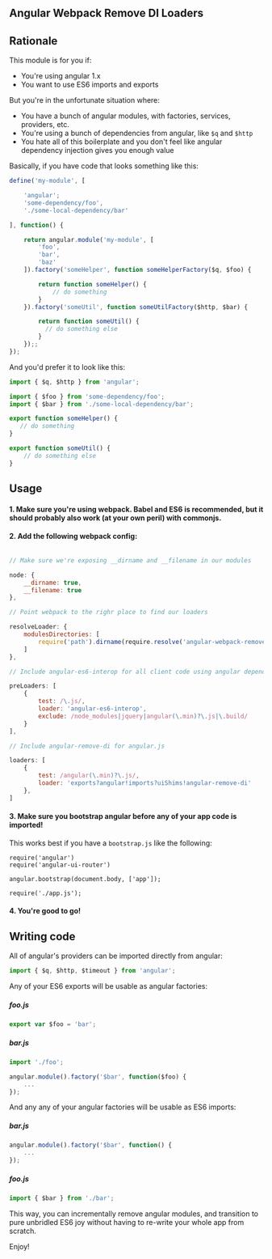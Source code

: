 
Angular Webpack Remove DI Loaders
---------------------------------

## Rationale

This module is for you if:

- You're using angular 1.x
- You want to use ES6 imports and exports

But you're in the unfortunate situation where:

- You have a bunch of angular modules, with factories, services, providers, etc.
- You're using a bunch of dependencies from angular, like `$q` and `$http`
- You hate all of this boilerplate and you don't feel like angular dependency injection gives you enough value

Basically, if you have code that looks something like this:

```javascript
define('my-module', [

    'angular';
    'some-dependency/foo',
    './some-local-dependency/bar'

], function() {

    return angular.module('my-module', [
        'foo',
        'bar',
        'baz'
    ]).factory('someHelper', function someHelperFactory($q, $foo) {

        return function someHelper() {
            // do something
        }
    }).factory('someUtil', function someUtilFactory($http, $bar) {

        return function someUtil() {
          // do something else
        }
    });;
});
```

And you'd prefer it to look like this:

```javascript
import { $q, $http } from 'angular';

import { $foo } from 'some-dependency/foo';
import { $bar } from './some-local-dependency/bar';

export function someHelper() {
   // do something
}

export function someUtil() {
    // do something else
}
```

## Usage

#### 1. Make sure you're using webpack. Babel and ES6 is recommended, but it should probably also work (at your own peril) with commonjs.

#### 2. Add the following webpack config:

```javascript

// Make sure we're exposing __dirname and __filename in our modules

node: {
    __dirname: true,
    __filename: true
},

// Point webpack to the righr place to find our loaders

resolveLoader: {
    modulesDirectories: [
        require('path').dirname(require.resolve('angular-webpack-remove-di-loaders/loaders'))
    ]
},

// Include angular-es6-interop for all client code using angular dependencies, and es6 imports and exports

preLoaders: [
    {
        test: /\.js/,
        loader: 'angular-es6-interop',
        exclude: /node_modules|jquery|angular(\.min)?\.js|\.build/
    }
],

// Include angular-remove-di for angular.js

loaders: [
    {
        test: /angular(\.min)?\.js/,
        loader: 'exports?angular!imports?uiShims!angular-remove-di'
    },
]
```

#### 3. Make sure you bootstrap angular before any of your app code is imported!

This works best if you have a `bootstrap.js` like the following:

```javascript:
require('angular')
require('angular-ui-router')

angular.bootstrap(document.body, ['app']);

require('./app.js');
```

#### 4. You're good to go!

## Writing code

All of angular's providers can be imported directly from angular:

```javascript
import { $q, $http, $timeout } from 'angular';
```

Any of your ES6 exports will be usable as angular factories:

##### foo.js

```javascript
export var $foo = 'bar';
```

##### bar.js

```javascript
import './foo';

angular.module().factory('$bar', function($foo) {
    ...
});
```

And any any of your angular factories will be usable as ES6 imports:

##### bar.js

```javascript
angular.module().factory('$bar', function() {
    ...
});
```

##### foo.js

```javascript
import { $bar } from './bar';
```

This way, you can incrementally remove angular modules, and transition to pure unbridled ES6 joy without having to re-write your whole app from scratch.

Enjoy!